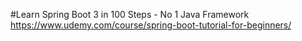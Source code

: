 #Learn Spring Boot 3 in 100 Steps - No 1 Java Framework
https://www.udemy.com/course/spring-boot-tutorial-for-beginners/
